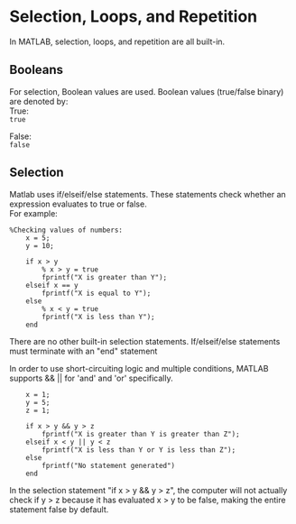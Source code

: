 # Selection, Loops, and Repetition

In MATLAB, selection, loops, and repetition are all built-in.       

## Booleans
For selection, Boolean values are used. Boolean values (true/false binary) are denoted by:      
True:     
`true`

False:     
`false`

## Selection
Matlab uses if/elseif/else statements. These statements check whether an expression evaluates to true or false.      
For example:     

```
%Checking values of numbers:
    x = 5;
    y = 10;

    if x > y
        % x > y = true
        fprintf("X is greater than Y");
    elseif x == y
        fprintf("X is equal to Y");
    else
        % x < y = true
        fprintf("X is less than Y");
    end
```
There are no other built-in selection statements.
If/elseif/else statements must terminate with an "end" statement     

In order to use short-circuiting logic and multiple conditions, MATLAB supports && || for 'and' and 'or' specifically.     
```
    x = 1;
    y = 5;
    z = 1;

    if x > y && y > z
        fprintf("X is greater than Y is greater than Z");
    elseif x < y || y < z
        fprintf("X is less than Y or Y is less than Z");
    else
        fprintf("No statement generated")
    end
```

In the selection statement "if x > y && y > z", the computer will not actually check if y > z because it has evaluated x > y to be false, making the entire statement false by default.     

